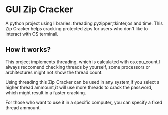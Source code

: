 
# GUI Zip Cracker

A python project using libraries: threading,pyzipper,tkinter,os and time. 
This Zip Cracker helps cracking protected zips for users who don't like to interact with OS terminal.


## How it works?

This project implements threading, which is calculated with os.cpu_count,I always reccomend checking threads by yourself, some processors or architectures might not show the thread count.

Using threading this Zip Cracker can be used in any system,if you select a higher thread ammount,it will use more threads to crack the password, which might result in a faster cracking. 

For those who want to use it in a specific computer, you can specify a fixed thread ammount. 



